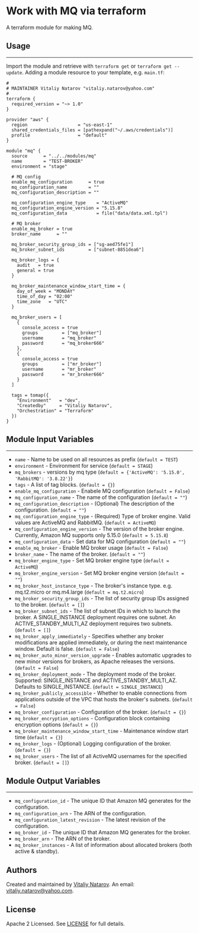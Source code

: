 # Work with MQ via terraform

A terraform module for making MQ.


## Usage
----------------------
Import the module and retrieve with ```terraform get``` or ```terraform get --update```. Adding a module resource to your template, e.g. `main.tf`:

```
#
# MAINTAINER Vitaliy Natarov "vitaliy.natarov@yahoo.com"
#
terraform {
  required_version = "~> 1.0"
}

provider "aws" {
  region                   = "us-east-1"
  shared_credentials_files = [pathexpand("~/.aws/credentials")]
  profile                  = "default"
}

module "mq" {
  source      = "../../modules/mq"
  name        = "TEST-BROKER"
  environment = "stage"

  # MQ config
  enable_mq_configuration      = true
  mq_configuration_name        = ""
  mq_configuration_description = ""

  mq_configuration_engine_type    = "ActiveMQ"
  mq_configuration_engine_version = "5.15.8"
  mq_configuration_data           = file("data/data.xml.tpl")

  # MQ broker
  enable_mq_broker = true
  broker_name      = ""

  mq_broker_security_group_ids = ["sg-aed75fe1"]
  mq_broker_subnet_ids         = ["subnet-8851dea6"]

  mq_broker_logs = {
    audit   = true
    general = true
  }

  mq_broker_maintenance_window_start_time = {
    day_of_week = "MONDAY"
    time_of_day = "02:00"
    time_zone   = "UTC"
  }

  mq_broker_users = [
    {
      console_access = true
      groups         = ["mq_broker"]
      username       = "mq_broker"
      password       = "mq_broker666"
    },
    {
      console_access = true
      groups         = ["mr_broker"]
      username       = "mr_broker"
      password       = "mr_broker666"
    }
  ]

  tags = tomap({
    "Environment"   = "dev",
    "Createdby"     = "Vitaliy Natarov",
    "Orchestration" = "Terraform"
  })
}

```

## Module Input Variables
----------------------
- `name` - Name to be used on all resources as prefix (`default = TEST`)
- `environment` - Environment for service (`default = STAGE`)
- `mq_brokers` - versions by mq type (`default = {'ActiveMQ': '5.15.0', 'RabbitMQ': '3.8.22'}`)
- `tags` - A list of tag blocks. (`default = {}`)
- `enable_mq_configuration` - Enabele MQ configuration (`default = False`)
- `mq_configuration_name` - The name of the configuration (`default = ""`)
- `mq_configuration_description` - (Optional) The description of the configuration. (`default = ""`)
- `mq_configuration_engine_type` - (Required) Type of broker engine. Valid values are ActiveMQ and RabbitMQ. (`default = ActiveMQ`)
- `mq_configuration_engine_version` - The version of the broker engine. Currently, Amazon MQ supports only 5.15.0 (`default = 5.15.8`)
- `mq_configuration_data` - Set data for MQ configuration (`default = ""`)
- `enable_mq_broker` - Enable MQ broker usage (`default = False`)
- `broker_name` - The name of the broker. (`default = ""`)
- `mq_broker_engine_type` - Set MQ broker engine type (`default = ActiveMQ`)
- `mq_broker_engine_version` - Set MQ broker engine version (`default = ""`)
- `mq_broker_host_instance_type` - The broker's instance type. e.g. mq.t2.micro or mq.m4.large (`default = mq.t2.micro`)
- `mq_broker_security_group_ids` - The list of security group IDs assigned to the broker. (`default = []`)
- `mq_broker_subnet_ids` - The list of subnet IDs in which to launch the broker. A SINGLE_INSTANCE deployment requires one subnet. An ACTIVE_STANDBY_MULTI_AZ deployment requires two subnets. (`default = []`)
- `mq_broker_apply_immediately` - Specifies whether any broker modifications are applied immediately, or during the next maintenance window. Default is false. (`default = False`)
- `mq_broker_auto_minor_version_upgrade` - Enables automatic upgrades to new minor versions for brokers, as Apache releases the versions. (`default = False`)
- `mq_broker_deployment_mode` - The deployment mode of the broker. Supported: SINGLE_INSTANCE and ACTIVE_STANDBY_MULTI_AZ. Defaults to SINGLE_INSTANCE. (`default = SINGLE_INSTANCE`)
- `mq_broker_publicly_accessible` - Whether to enable connections from applications outside of the VPC that hosts the broker's subnets. (`default = False`)
- `mq_broker_configuration` - Configuration of the broker. (`default = {}`)
- `mq_broker_encryption_options` - Configuration block containing encryption options (`default = {}`)
- `mq_broker_maintenance_window_start_time` - Maintenance window start time (`default = {}`)
- `mq_broker_logs` - (Optional) Logging configuration of the broker. (`default = {}`)
- `mq_broker_users` - The list of all ActiveMQ usernames for the specified broker. (`default = []`)

## Module Output Variables
----------------------
- `mq_configuration_id` - The unique ID that Amazon MQ generates for the configuration.
- `mq_configuration_arn` - The ARN of the configuration.
- `mq_configuration_latest_revision` - The latest revision of the configuration.
- `mq_broker_id` - The unique ID that Amazon MQ generates for the broker.
- `mq_broker_arn` - The ARN of the broker.
- `mq_broker_instances` - A list of information about allocated brokers (both active & standby).


## Authors

Created and maintained by [Vitaliy Natarov](https://github.com/SebastianUA). An email: [vitaliy.natarov@yahoo.com](vitaliy.natarov@yahoo.com).

## License

Apache 2 Licensed. See [LICENSE](https://github.com/SebastianUA/terraform/blob/master/LICENSE) for full details.
